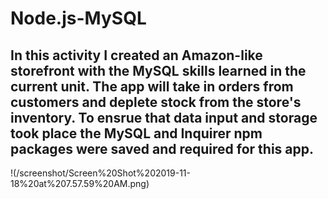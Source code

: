 # Node.js-MySQL

## In this activity I  created an Amazon-like storefront with the MySQL skills learned in the current unit. The app will take in orders from customers and deplete stock from the store's inventory. To ensrue that data input and storage took place the MySQL and Inquirer npm packages were saved and required for this app. 


!(/screenshot/Screen%20Shot%202019-11-18%20at%207.57.59%20AM.png)










